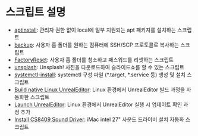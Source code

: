 # 스크립트 설명
- [aptinstall](https://github.com/unstable-code/ShellScript/blob/master/Operating%20System/Linux/General/aptinstall): 관리자 권한 없이 local에 일부 지원되는 apt 패키지를 설치하는 스크립트
- [backup](https://github.com/unstable-code/ShellScript/blob/master/Operating%20System/Linux/General/backup): 사용자 홈 폴더를 원하는 컴퓨터에 SSH/SCP 프로토콜로 복사하는 스크립트
- [FactoryReset](https://github.com/unstable-code/ShellScript/blob/master/Operating%20System/Linux/General/FactoryReset): 사용자 홈 폴더를 청소하고 패스워드를 리셋하는 스크립트
- [unsplash](https://github.com/unstable-code/ShellScript/blob/master/Operating%20System/Linux/General/unsplash): Unsplash! 사진을 다운로드하여 슬라이드쇼를 할 수 있는 스크립트
- [systemctl-install](https://github.com/unstable-code/ShellScript/blob/master/Operating%20System/Linux/General/systemctl-install): systemctl 구성 파일 (\*.target, \*.service 등) 생성 및 설치 스크립트
- [Build native Linux UnrealEditor](https://github.com/unstable-code/ShellScript/blob/master/Operating%20System/Linux/General/Build%20native%20Linux%20UnrealEditor): Linux 환경에서 UnrealEditor 빌드 과정을 자동화한 스크립트
- [Launch UnrealEditor](https://github.com/unstable-code/ShellScript/blob/master/Operating%20System/Linux/General/Launch%20UnrealEditor): Linux 환경에서 UnrealEditor 실행 시 업데이트 확인 과정 추가
- [Install CS8409 Sound Driver](https://github.com/unstable-code/ShellScript/blob/master/Operating%20System/Linux/General/Install%20CS8409%20Sound%20Driver): iMac intel 27" 사운드 드라이버 설치 자동화 스크립트
